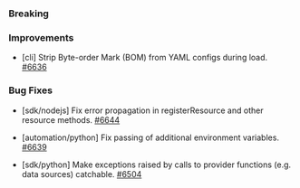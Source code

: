 ### Breaking


### Improvements

- [cli] Strip Byte-order Mark (BOM) from YAML configs during load.
  [#6636](https://github.com/pulumi/pulumi/pull/6636)

### Bug Fixes

- [sdk/nodejs] Fix error propagation in registerResource and other resource methods.
  [#6644](https://github.com/pulumi/pulumi/pull/6644)

- [automation/python] Fix passing of additional environment variables.
  [#6639](https://github.com/pulumi/pulumi/pull/6639)
  
- [sdk/python] Make exceptions raised by calls to provider functions (e.g. data sources) catchable.
  [#6504](https://github.com/pulumi/pulumi/pull/6504)
  